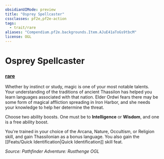 ```yaml
---
obsidianUIMode: preview
title: "Osprey Spellcaster"
cssclasses: pf2e,pf2e-action
tags:
  - trait/rare
aliases: "Compendium.pf2e.backgrounds.Item.AJuE41aToGs9tbcM"
license: OGL
---
```

# Osprey Spellcaster

### [rare](rare "Rare Rarity Trait")






Whether by instinct or study, magic is one of your most notable talents. Your understanding of the traditions of ancient Thassilon has helped you learn languages associated with that nation. Elder Ordwi fears there may be some form of magical affliction spreading in Iron Harbor, and she needs your knowledge to help her determine the threat.

Choose two ability boosts. One must be to **Intelligence** or **Wisdom**, and one is a free ability boost.

You're trained in your choice of the Arcana, Nature, Occultism, or Religion skill, and gain Thassilonian as a bonus language. You also gain the [[Feats/Quick Identification|Quick Identification]] skill feat.

*Source: Pathfinder Adventure: Rusthenge*
*OGL*